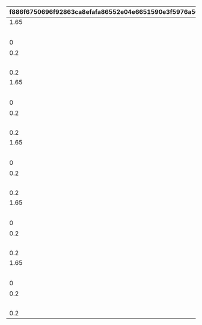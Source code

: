 |f886f6750696f92863ca8efafa86552e04e6651590e3f5976a50667cd4585d56|9d5746cbe71bcfebcad750f3723a3bee51c5623af8900031ce3bd86e2244af88|849c30cc0e18d7def8f17d3d71c584b8d7458f7df51c86beec86d8d547ea628c|69e6efd220a7f9fcfe51a07aa513592b9b9ee063a63a5cf9b1141096f3916b44|39eac80206849fd7afebcc69efa1f0cafe22585663dfea0f2c910a69597d0fb3|3040749f0710a24874d74ee387e3448a5316ff99170bcb9b009bafc7e714632d|13b85438ea2d7fa5f7a12561552d35928761b551ee8f841a06f0c401a44778dd|45a18e8c2c99ff904bdf72424f49dda8dcfaa0eb0ee0d78cddb13d60e9ccce66|dc35b67a16673ab021ea5c6d3603eeff958677d04a715d14ab7eca64c66df8c7|d1b61cb6e187035dabbc9f19900305c95f13144ac6c9cbffa81b87d8e6bd5749|f6b71bdf51c78cd924c9acbb7e2cae32878fb1c82b4a1f7d7dc97c5d15768cb1|
| --- | --- | --- | --- | --- | --- | --- | --- | --- | --- | --- |
|1.65|72|taq_karin_idle|118511|1001|1|100|-194|1|1|1|
||0||vo_minigame_1009_top_001|1002|21|0||vo_minigame_1009|1||
|0|0|0|賞品も用意して\nいますので頑張って\nくださいね♪|1003|11|8|0|118511|1|0|
|0.2|||taq_karin_talk_normal|1004|3|1||118511|1||
|||||1005|91|||1003|1||
|0.2|||taq_karin_idle|1006|3|1||118511|1||
|1.65|72|taq_karin_idle|118511|2001|1|100|-194|1|2|1|
||0||vo_minigame_1009_top_002|2002|21|0||vo_minigame_1009|2||
|0|0|0|みなさんの知識が\n試されますよ|2003|11|8|0|118511|2|0|
|0.2|||taq_karin_talk_thinking|2004|3|1||118511|2||
|||||2005|91|||2003|2||
|0.2|||taq_karin_idle|2006|3|1||118511|2||
|1.65|72|taq_karin_idle|118511|3001|1|100|-194|1|3|1|
||0||vo_minigame_1009_top_003|3002|21|0||vo_minigame_1009|3||
|0|0|0|世の中にはまだまだ\n知らないことが\nたくさんあるんですね|3003|11|8|0|118511|3|0|
|0.2|||taq_karin_talk_surprise|3004|3|1||118511|3||
|||||3005|91|||3003|3||
|0.2|||taq_karin_idle|3006|3|1||118511|3||
|1.65|72|taq_karin_idle|118511|4001|1|100|-194|1|4|1|
||0||vo_minigame_1009_top_004|4002|21|0||vo_minigame_1009|4||
|0|0|0|わからないときは\n勘に頼ってみても\nいいと思います|4003|11|8|0|118511|4|0|
|0.2|||taq_karin_talk_normal2|4004|3|1||118511|4||
|||||4005|91|||4003|4||
|0.2|||taq_karin_idle|4006|3|1||118511|4||
|1.65|72|taq_karin_idle|118511|5001|1|100|-194|1|5|1|
||0||vo_minigame_1009_top_005|5002|21|0||vo_minigame_1009|5||
|0|0|0|仲よく協力して\n全問正解を\n目指してくださいね♪|5003|11|7|0|118511|5|0|
|0.2|||taq_karin_talk_joy3|5004|3|1||118511|5||
|||||5005|91|||5003|5||
|0.2|||taq_karin_idle|5006|3|1||118511|5||